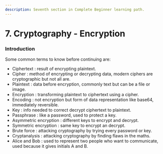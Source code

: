 ```yaml
---
description: Seventh section in Complete Beginner learning path.
---
```


# 7. Cryptography - Encryption

### Introduction

Some common terms to know before continuing are:

* Ciphertext : result of encrypting plaintext.
* Cipher : method of encrypting or decrypting data, modern ciphers are cryptographic but not all are.
* Plaintext : data before encryption, commonly text but can be a file or image.
* Encryption : transforming plaintext to ciphertext using a cipher.
* Encoding : not encryption but form of data representation like base64, immediately reversible.
* Key : info needed to correct decrypt ciphertext to plaintext.
* Passphrase : like a password, used to protect a key.
* Asymmetric encryption : different keys to encrypt and decrypt.
* Symmetric encryption : same key to encrypt an decrypt.
* Brute force : attacking cryptography by trying every password or key.
* Cryptanalysis : attacking cryptography by finding flaws in the maths.
* Alice and Bob : used to represent two people who want to communicate, used because it gives initials A and B.
